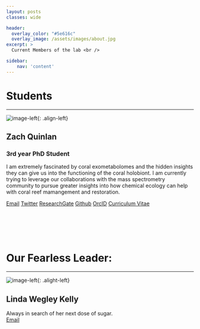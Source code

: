 ```yaml
---
layout: posts
classes: wide

header:
  overlay_color: "#5e616c"
  overlay_image: /assets/images/about.jpg
excerpt: >
  Current Members of the lab <br />

sidebar:
    nav: 'content'
---
```

# Students
*****  

![image-left]({{site.baseurl}}/assets/images/zaq2020.jpg){: .align-left}
## Zach Quinlan
### 3rd year PhD Student
I am extremely fascinated by coral exometabolomes and the hidden insights they can give us into the functioning of the coral holobiont. I am currently trying to leverage our collaborations with the mass spectrometry community to pursue greater insights into how chemical ecology can help with coral reef mamangement and restoration.

[<i class="far fa-envelope"></i> Email](mailto:zquinlan@gmail.com)    [<span style="color:#1DA1F2"><i class="fab fa-twitter"></i></span> Twitter](https://www.twitter.com/zquinlan) 
[<span style="color:#5CC9BB"><i class="fab fa-researchgate"></i></span> ResearchGate](https://www.researchgate.net/profile/zachary-quinlan)  [<span style="color:black"><i class="fab fa-github"></i></span> Github](https://github.com/zquinlan) 
[<span style="color:#AECD54"><i class="fab fa-orcid"></i></span> OrcID](https://orcid.org/0000-0002-0351-8927) [<i class="far fa-file-pdf"></i> Curriculum Vitae]({{site.baseurl}}/labMembers/cv/Quinlan_CV.pdf)  

<!-- ![image-left]({{site.baseurl}}/assets/images/emily2021.jpg){: .align-left}
## Emily Nixon
### 1st year PhD Student


- [Email](mailto:en.nix96@gmail.com)
- [Twitter](https://www.twitter.com/)
- [ResearchGate](https://www.researchgate.net/profile/)
- [Github](https://github.com/)
- [OrcID](https://orcid.org/)
- [Curriculum Vitae]({{site.baseurl}}/labMembers/cv/)

![image-left]({{site.baseurl}}/assets/images/catherine2021.jpg){: .align-left}
## Catherine Mullenmeister
### 1st year PhD Student (Co-advised by Dr. Jen Smith)


- [Email](mailto:camullenm@gmail.com)
- [Twitter](https://www.twitter.com/)
- [ResearchGate](https://www.researchgate.net/profile/)
- [Github](https://github.com/)
- [OrcID](https://orcid.org/)
- [Curriculum Vitae]({{site.baseurl}}/labMembers/cv/) -->

<br />
<br />
<br />
<br />



# Our Fearless Leader:
*****  

![image-left]({{site.baseurl}}/assets/images/fearlessLeader.jpg){: .alight-left}
## Linda Wegley Kelly
Always in search of her next dose of sugar.  
[<i class="far fa-envelope"></i> Email](mailto:lwegley@ucsd.edu)
